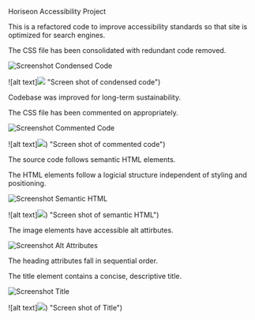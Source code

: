 Horiseon Accessibility Project

This is a refactored code to improve accessibility standards so that site is optimized for search engines.

The CSS file has been consolidated with redundant code removed.


![Screenshot Condensed Code](https://user-images.githubusercontent.com/106774866/179423858-f42f5d0c-a920-41d0-8298-951022f43abb.png)


![alt text]![](Screenshot%20Condensed%20Code.png) "Screen shot of condensed code")

Codebase was improved for long-term sustainability.

The CSS file has been commented on appropriately.


![Screenshot Commented Code](https://user-images.githubusercontent.com/106774866/179423882-4ba4841a-989a-43c8-939a-7fb6bf6efe83.png)


![alt text]![](Screenshot%20Commented%20Code.png)) "Screen shot of commented code")

The source code follows semantic HTML elements.

The HTML elements follow a logicial structure independent of styling and positioning.


![Screenshot Semantic HTML](https://user-images.githubusercontent.com/106774866/179423956-4702d5f5-edec-4c8a-aceb-c54c95e353ad.png)



![alt text]![](Screenshot%20Semantic%20HTML.png)) "Screen shot of semantic HTML")

The image elements have accessible alt attirbutes.

![Screenshot Alt Attributes](https://user-images.githubusercontent.com/106774866/179424054-66b00a42-b0fc-4a38-8bf4-982c15b7430c.png)


The heading attributes fall in sequential order.

The title element contains a concise, descriptive title.

![Screenshot Title](https://user-images.githubusercontent.com/106774866/179424081-ab2c466a-cbde-4d99-ae55-a0cc32d1356f.png)


![alt text]![](Screenshot%20Title.png)) "Screen shot of Title")


